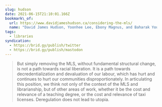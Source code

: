 ```yaml
---
slug: hudson
date: 2021-06-15T21:10:01.166Z
bookmark\_of:
  url: https://www.davidjameshudson.ca/considering-the-mls/
  name: "David James Hudson, Yoonhee Lee, Ebony Magnus, and Baharak Yousefi: Considering the MLS"
tags:
  - libraries
syndication:
  - https://brid.gy/publish/twitter
  - https://brid.gy/publish/mastodon
---
```

> But simply removing the MLS, without fundamental structural change, is not a path towards racial liberation. It is a path towards decredentialization and devaluation of our labour, which has hurt and continues to hurt our communities disproportionately. In articulating this position, we think not only of the context of the MLS and librarianship, but of other areas of work, whether it be the cost and relevance of a teaching degree, or the cost and relevance of taxi licenses. Deregulation does not lead to utopia.